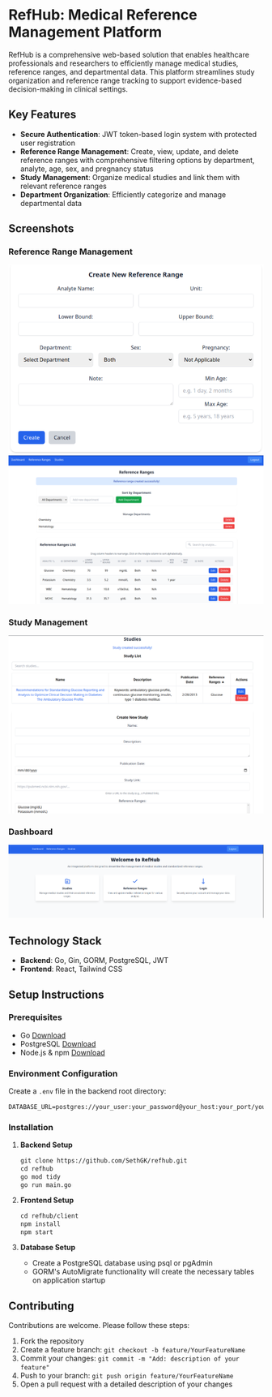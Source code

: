 # RefHub: Medical Reference Management Platform

RefHub is a comprehensive web-based solution that enables healthcare professionals and researchers to efficiently manage medical studies, reference ranges, and departmental data. This platform streamlines study organization and reference range tracking to support evidence-based decision-making in clinical settings.

## Key Features

- **Secure Authentication**: JWT token-based login system with protected user registration
- **Reference Range Management**: Create, view, update, and delete reference ranges with comprehensive filtering options by department, analyte, age, sex, and pregnancy status
- **Study Management**: Organize medical studies and link them with relevant reference ranges
- **Department Organization**: Efficiently categorize and manage departmental data

## Screenshots

### Reference Range Management  
![Reference Range Form](./screenshots/ReferenceRangeForm.png)  
![Reference Range List](./screenshots/ReferenceRangeList.png)

### Study Management  
![Studies List and Form](./screenshots/StudiesListAndForm.png)

### Dashboard  
![Dashboard](./screenshots/Dashboard.png)

## Technology Stack

- **Backend**: Go, Gin, GORM, PostgreSQL, JWT
- **Frontend**: React, Tailwind CSS

## Setup Instructions

### Prerequisites

- Go [Download](https://golang.org/dl/)
- PostgreSQL [Download](https://www.postgresql.org/download/)
- Node.js & npm [Download](https://nodejs.org/en/download/)

### Environment Configuration

Create a `.env` file in the backend root directory:
```
DATABASE_URL=postgres://your_user:your_password@your_host:your_port/your_database
```

### Installation

1. **Backend Setup**
   ```
   git clone https://github.com/SethGK/refhub.git
   cd refhub
   go mod tidy
   go run main.go
   ```

2. **Frontend Setup**
   ```
   cd refhub/client
   npm install
   npm start
   ```

3. **Database Setup**
   - Create a PostgreSQL database using psql or pgAdmin
   - GORM's AutoMigrate functionality will create the necessary tables on application startup

## Contributing

Contributions are welcome. Please follow these steps:

1. Fork the repository
2. Create a feature branch: `git checkout -b feature/YourFeatureName`
3. Commit your changes: `git commit -m "Add: description of your feature"`
4. Push to your branch: `git push origin feature/YourFeatureName`
5. Open a pull request with a detailed description of your changes
